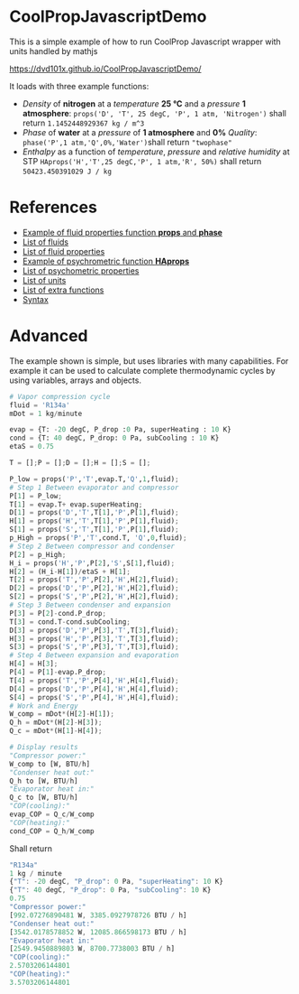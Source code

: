 # CoolPropJavascriptDemo
This is a simple example of how to run CoolProp Javascript wrapper with units handled by mathjs

https://dvd101x.github.io/CoolPropJavascriptDemo/

It loads with three example functions:

* *Density* of **nitrogen** at a *temperature* **25 °C** and a *pressure* **1 atmosphere**: `props('D', 'T', 25 degC, 'P', 1 atm, 'Nitrogen')` shall return `1.1452448929367 kg / m^3`
* *Phase* of **water** at a *pressure* of **1 atmosphere** and **0%** *Quality*: `phase('P',1 atm,'Q',0%,'Water')`shall return `"twophase"`
* *Enthalpy* as a function of *temperature*, *pressure* and *relative humidity* at STP `HAprops('H','T',25 degC,'P', 1 atm,'R', 50%)` shall return `50423.450391029 J / kg`

# References

* [Example of fluid properties function **props** and **phase**](http://coolprop.sourceforge.net/coolprop/HighLevelAPI.html#high-level-api)
* [List of fluids](http://coolprop.sourceforge.net/fluid_properties/PurePseudoPure.html#list-of-fluids)
* [List of fluid properties](http://www.coolprop.org/coolprop/HighLevelAPI.html#table-of-string-inputs-to-propssi-function)
* [Example of psychrometric function **HAprops**](http://coolprop.sourceforge.net/fluid_properties/HumidAir.html#sample-hapropssi-code)
* [List of psychometric properties](http://coolprop.sourceforge.net/fluid_properties/HumidAir.html#table-of-inputs-outputs-to-hapropssi)
* [List of units](https://mathjs.org/docs/datatypes/units.html#reference)
* [List of extra functions](https://mathjs.org/docs/reference/functions.html)
* [Syntax](https://mathjs.org/docs/expressions/syntax.html)

# Advanced

The example shown is simple, but uses libraries with many capabilities. For example it can be used to calculate complete thermodynamic cycles by using variables, arrays and objects.

``` python
# Vapor compression cycle
fluid = 'R134a'
mDot = 1 kg/minute

evap = {T: -20 degC, P_drop :0 Pa, superHeating : 10 K}
cond = {T: 40 degC, P_drop: 0 Pa, subCooling : 10 K}
etaS = 0.75

T = [];P = [];D = [];H = [];S = [];

P_low = props('P','T',evap.T,'Q',1,fluid);
# Step 1 Between evaporator and compressor
P[1] = P_low;
T[1] = evap.T+ evap.superHeating;
D[1] = props('D','T',T[1],'P',P[1],fluid);
H[1] = props('H','T',T[1],'P',P[1],fluid);
S[1] = props('S','T',T[1],'P',P[1],fluid);
p_High = props('P','T',cond.T, 'Q',0,fluid);
# Step 2 Between compressor and condenser
P[2] = p_High;
H_i = props('H','P',P[2],'S',S[1],fluid);
H[2] = (H_i-H[1])/etaS + H[1];
T[2] = props('T','P',P[2],'H',H[2],fluid);
D[2] = props('D','P',P[2],'H',H[2],fluid);
S[2] = props('S','P',P[2],'H',H[2],fluid);
# Step 3 Between condenser and expansion
P[3] = P[2]-cond.P_drop;
T[3] = cond.T-cond.subCooling;
D[3] = props('D','P',P[3],'T',T[3],fluid);
H[3] = props('H','P',P[3],'T',T[3],fluid);
S[3] = props('S','P',P[3],'T',T[3],fluid);
# Step 4 Between expansion and evaporation
H[4] = H[3];
P[4] = P[1]-evap.P_drop;
T[4] = props('T','P',P[4],'H',H[4],fluid);
D[4] = props('D','P',P[4],'H',H[4],fluid);
S[4] = props('S','P',P[4],'H',H[4],fluid);
# Work and Energy
W_comp = mDot*(H[2]-H[1]);
Q_h = mDot*(H[2]-H[3]);
Q_c = mDot*(H[1]-H[4]);

# Display results
"Compressor power:"
W_comp to [W, BTU/h]
"Condenser heat out:"
Q_h to [W, BTU/h]
"Evaporator heat in:"
Q_c to [W, BTU/h]
"COP(cooling):"
evap_COP = Q_c/W_comp
"COP(heating):"
cond_COP = Q_h/W_comp
```
Shall return

``` javascript
"R134a"
1 kg / minute
{"T": -20 degC, "P_drop": 0 Pa, "superHeating": 10 K}
{"T": 40 degC, "P_drop": 0 Pa, "subCooling": 10 K}
0.75
"Compressor power:"
[992.07276890481 W, 3385.0927978726 BTU / h]
"Condenser heat out:"
[3542.0178578852 W, 12085.866598173 BTU / h]
"Evaporator heat in:"
[2549.9450889803 W, 8700.7738003 BTU / h]
"COP(cooling):"
2.5703206144801
"COP(heating):"
3.5703206144801
```
